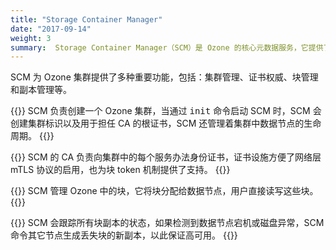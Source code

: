 ```yaml
---
title: "Storage Container Manager"
date: "2017-09-14"
weight: 3
summary:  Storage Container Manager（SCM）是 Ozone 的核心元数据服务，它提供了 Ozone 的分布式数据块层。
---
```

<!---
  Licensed to the Apache Software Foundation (ASF) under one or more
  contributor license agreements.  See the NOTICE file distributed with
  this work for additional information regarding copyright ownership.
  The ASF licenses this file to You under the Apache License, Version 2.0
  (the "License"); you may not use this file except in compliance with
  the License.  You may obtain a copy of the License at

      http://www.apache.org/licenses/LICENSE-2.0

  Unless required by applicable law or agreed to in writing, software
  distributed under the License is distributed on an "AS IS" BASIS,
  WITHOUT WARRANTIES OR CONDITIONS OF ANY KIND, either express or implied.
  See the License for the specific language governing permissions and
  limitations under the License.
-->

SCM 为 Ozone 集群提供了多种重要功能，包括：集群管理、证书权威、块管理和副本管理等。

{{<card title="集群管理" icon="tasks">}}
SCM 负责创建一个 Ozone 集群，当通过 <kbd>init</kbd> 命令启动 SCM 时，SCM 会创建集群标识以及用于担任 CA 的根证书，SCM 还管理着集群中数据节点的生命周期。
{{</card>}}

{{<card title="服务身份管理" icon="eye-open">}}
SCM 的 CA 负责向集群中的每个服务办法身份证书，证书设施方便了网络层 mTLS 协议的启用，也为块 token 机制提供了支持。
{{</card>}}

{{<card title="块管理" icon="th">}}
SCM 管理 Ozone 中的块，它将块分配给数据节点，用户直接读写这些块。
{{</card>}}


{{<card title="副本管理" icon="link">}}
SCM 会跟踪所有块副本的状态，如果检测到数据节点宕机或磁盘异常，SCM 命令其它节点生成丢失块的新副本，以此保证高可用。
{{</card>}}
